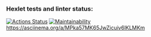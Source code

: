 ### Hexlet tests and linter status:
[![Actions Status](https://github.com/ssanoegovno1488/java-project-61/actions/workflows/hexlet-check.yml/badge.svg)](https://github.com/ssanoegovno1488/java-project-61/actions)
[![Maintainability](https://api.codeclimate.com/v1/badges/2d9b666b8b218a92cc2d/maintainability)](https://codeclimate.com/github/ssanoegovno1488/java-project-61/maintainability)
https://asciinema.org/a/MPka57MK65JwZicuiv6lKLMKm
